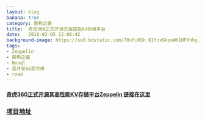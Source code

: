 ```yaml
---
layout: blog
banana: true
category: 架构之路
title:  奇虎360正式开源其高性能KV存储平台
date:   2018-02-05 22:06:42
background-image: https://ss0.bdstatic.com/70cFuHSh_Q1YnxGkpoWK1HF6hhy/it/u=3103661159,3779770701&fm=27&gp=0.jpg
tags:
- Zeppelin
- 架构之路
- Nosql
- 高并发&&高可用
- road
---
```


#### [奇虎360正式开源其高性能KV存储平台Zeppelin 链接在这里](http://mp.weixin.qq.com/s/TqiSWj_Oig78CzP7G7jKKQ "奇虎360正式开源其高性能KV存储平台Zeppelin 链接在这里")

###  [项目地址](https://github.com/Qihoo360/zeppelin "项目地址")
